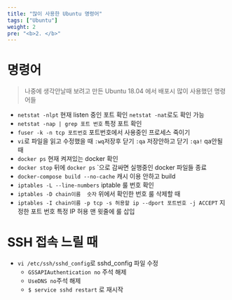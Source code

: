 ```yaml
---
title: "많이 사용한 Ubuntu 명령어"
tags: ["Ubuntu"]
weight: 2
pre: "<b>2. </b>"
---
```


# 명령어

>나중에 생각안날때 보려고 만든 Ubuntu 18.04 에서 배포시 많이 사용했던 명령어들

- `netstat -nlpt`  현재 listen 중인 포트 확인 `netstat -nat`로도 확인 가능
- `netstat -nap | grep 포트 번호` 특정 포트 확인
- `fuser -k -n tcp 포트번호` 포트번호에서 사용중인 프로세스 죽이기
- `vi`로 파일을 읽고 수정했을 때 `:wq`저장후 닫기 `:qa` 저장안하고 닫기 `:qa!` qa안될때
- `docker ps` 현재 켜져있는 docker 확인
- `docker stop`  뒤에 `docker ps`  `으로 감싸면 실행중인 docker 파일들 종료
- `docker-compose build --no-cache` 캐시 이용 안하고 build
- `iptables -L --line-numbers` iptable 룰 번호 확인
- `iptables -D chain이름  숫자` 위에서 확인한 번호 룰 삭제할 때
- `iptables -I chain이름 -p tcp -s 허용할 ip --dport 포트번호 -j ACCEPT` 지정한 포트 번호 특정 IP 허용 맨 윗줄에 룰 삽입

# SSH 접속 느릴 때

- `vi /etc/ssh/sshd_config`로 sshd_config 파일 수정
  - `GSSAPIAuthentication no` 주석 해제
  - `UseDNS no`주석 해제
  - `$ service sshd restart` 로 재시작